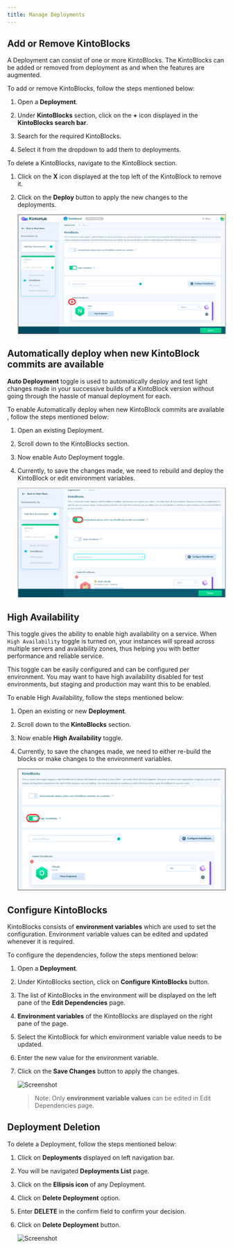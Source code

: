 ```yaml
---
title: Manage Deployments
---
```


## Add or Remove KintoBlocks

A Deployment can consist of one or more KintoBlocks. The KintoBlocks can be added or removed from deployment as and when the features are augmented. 

To add or remove KintoBlocks, follow the steps mentioned below:

1. Open a **Deployment**.

2. Under **KintoBlocks** section, click on the **+** icon displayed in the **KintoBlocks search bar**.

3. Search for the required KintoBlocks.

4. Select it from the dropdown to add them to deployments.


To delete a KintoBlocks, navigate to the KintoBlock section.

1. Click on the **X** icon displayed at the top left of the KintoBlock to remove it.

2. Click on the **Deploy** button to apply the new changes to the deployments.

   ![Screenshot](/docs/assets/delete-kb-deployments.png)
   
## Automatically deploy when new KintoBlock commits are available

**Auto Deployment** toggle is used to automatically deploy and test light changes made in your successive builds of a KintoBlock version without going through the hassle of manual deployment for each.

To enable Automatically deploy when new KintoBlock commits are available , follow the steps mentioned below:

1. Open an existing Deployment.

2. Scroll down to the KintoBlocks section.

3. Now enable Auto Deployment toggle.

4. Currently, to save the changes made, we need to rebuild and deploy the KintoBlock or edit environment variables.

   ![Screenshot](/docs/assets/Auto-Deployment.png)

## High Availability

This toggle gives the ability to enable high availability on a service. When `High Availability` toggle is turned on, your instances will spread across multiple servers and availability zones, thus helping you with better performance and reliable service.

This toggle can be easily configured and can be configured per environment. You may want to have high availability disabled for test environments, but staging and production may want this to be enabled.

To enable High Availability, follow the steps mentioned below:
1. Open an existing or new **Deployment**.

2. Scroll down to the **KintoBlocks** section.

3. Now enable **High Availability** toggle.

4. Currently, to save the changes made, we need to either re-build the blocks or make changes to the environment variables.

   ![Screenshot](/docs/assets/High-Availability.png)

## Configure KintoBlocks

KintoBlocks consists of **environment variables** which are used to set the configuration. Environment variable values can be edited and updated whenever it is required.

To configure the dependencies, follow the steps mentioned below:

1. Open a **Deployment**.

2. Under KintoBlocks section, click on **Configure KintoBlocks** button.

3. The list of KintoBlocks in the environment will be displayed on the left pane of the **Edit Dependencies** page.

4. **Environment variables** of the KintoBlocks are displayed on the right pane of the page.

5. Select the KintoBlock for which environment variable value needs to be updated.

6. Enter the new value for the environment variable.

7. Click on the **Save Changes** button to apply the changes.

   ![Screenshot](/docs/assets/edit-dependencies-page.png)

    > Note: Only **environment variable values** can be edited in Edit Dependencies page.


## Deployment Deletion

To delete a Deployment, follow the steps mentioned below:

1. Click on **Deployments** displayed on left navigation bar.

2. You will be navigated **Deployments List** page.

3. Click on the **Ellipsis icon** of any Deployment.

4. Click on **Delete Deployment** option.

5. Enter **DELETE** in the confirm field to confirm your decision.

6. Click on **Delete Deployment** button.

    ![Screenshot](/docs/assets/delete-deployments.png)
